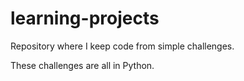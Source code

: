# learning-projects
Repository where I keep code from simple challenges.

These challenges are all in Python.
